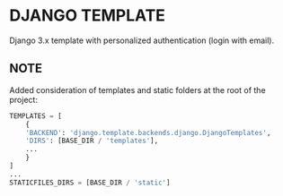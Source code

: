 # DJANGO TEMPLATE

Django 3.x template with personalized authentication (login with email).

## NOTE

Added consideration of templates and static folders at the root of the project:

```python
TEMPLATES = [
    {
    'BACKEND': 'django.template.backends.django.DjangoTemplates',
    'DIRS': [BASE_DIR / 'templates'],
    ...
    }
]
...
STATICFILES_DIRS = [BASE_DIR / 'static']
```
